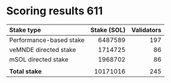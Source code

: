 # Scoring results 611

| Stake type              | Stake (SOL)    | Validators     |
|:------------------------|---------------:|---------------:|
| Performance-based stake | 6487589        | 197            |
| veMNDE directed stake   | 1714725        | 86             |
| mSOL directed stake     | 1968702        | 86             |
|                         |                |                |
| **Total stake**         | 10171016       | 245            |